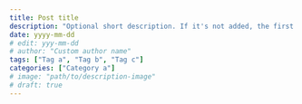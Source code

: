 ```yaml
---
title: Post title
description: "Optional short description. If it's not added, the first paragraph gets truncated."
date: yyyy-mm-dd
# edit: yyy-mm-dd
# author: "Custom author name"
tags: ["Tag a", "Tag b", "Tag c"]
categories: ["Category a"]
# image: "path/to/description-image"
# draft: true
---
```

